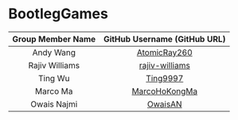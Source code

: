 # BootlegGames

| Group Member Name | GitHub Username (GitHub URL)|
| :------------------------:|:--------------------------------------:|
| Andy Wang | [AtomicRay260](https://github.com/AtomicRay260) |
| Rajiv Williams | [rajiv-williams](https://github.com/rajiv-williams) |
| Ting Wu | [Ting9997](https://github.com/Ting9997) |
| Marco Ma | [MarcoHoKongMa](https://github.com/MarcoHoKongMa) |
| Owais Najmi | [OwaisAN](https://github.com/OwaisAN) |
